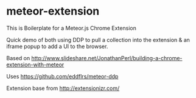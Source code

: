 # meteor-extension
This is Boilerplate for a Meteor.js Chrome Extension

Quick demo of both using DDP to pull a collection into the extension & an iframe popup to add a UI to the browser.

Based on http://www.slideshare.net/JonathanPerl/building-a-chrome-extension-with-meteor

Uses https://github.com/eddflrs/meteor-ddp

Extension base from http://extensionizr.com/
